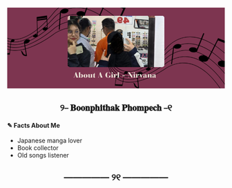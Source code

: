 ![Alt text](./pic.png)
## <center> ୨⎯ 𝐁𝐨𝐨𝐧𝐩𝐡𝐢𝐭𝐡𝐚𝐤 𝐏𝐡𝐨𝐦𝐩𝐞𝐜𝐡 ⎯୧ </center>
#### ✎ Facts About Me
  - Japanese manga lover
  - Book collector
  - Old songs listener
## <center> ————— ୨୧ ————— </center>

